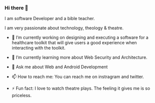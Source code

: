 ### Hi there 👋
I am software Developer and a bible teacher. 

I am very passionate about technology, theology & theatre.

- 🔭 I’m currently working on designing and executing a software for a healthcare toolkit that will give users a good experience when interacting with the toolkit.

- 🌱 I’m currently learning more about Web Security and Architecture. 

- 💬 Ask me about Web and Android Development

- 📫 How to reach me: You can reach me on instragram and twitter. 

- ⚡ Fun fact: I love to watch theatre plays. The feeling it gives me is so priceless. 
